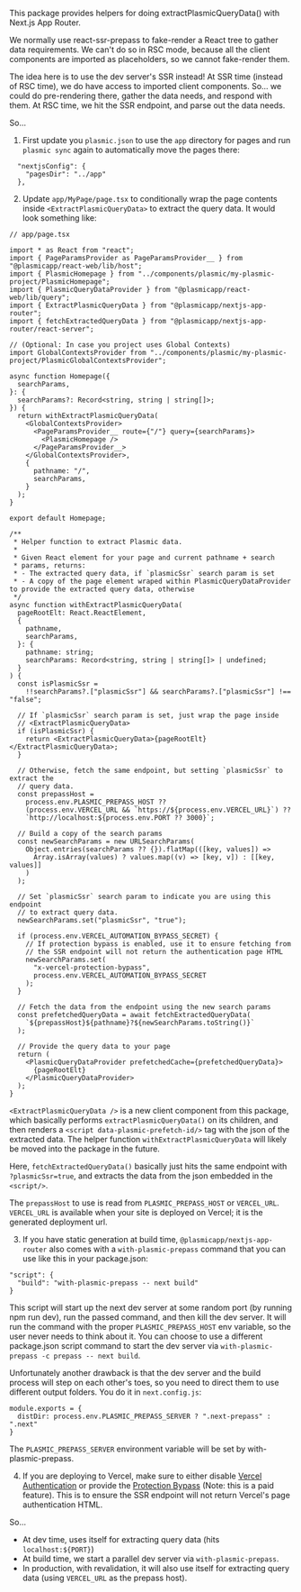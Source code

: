 This package provides helpers for doing extractPlasmicQueryData() with Next.js App Router.

We normally use react-ssr-prepass to fake-render a React tree to gather data requirements. We can't do so in RSC mode, because all the client components are imported as placeholders, so we cannot fake-render them.

The idea here is to use the dev server's SSR instead! At SSR time (instead of RSC time), we do have access to imported client components. So... we could do pre-rendering there, gather the data needs, and respond with them. At RSC time, we hit the SSR endpoint, and parse out the data needs.

So...

1. First update you `plasmic.json` to use the `app` directory for pages and run `plasmic sync` again to automatically move the pages there:

```
  "nextjsConfig": {
    "pagesDir": "../app"
  },
```

2. Update `app/MyPage/page.tsx` to conditionally wrap the page contents inside `<ExtractPlasmicQueryData>` to extract the query data. It would look something like:

```
// app/page.tsx

import * as React from "react";
import { PageParamsProvider as PageParamsProvider__ } from "@plasmicapp/react-web/lib/host";
import { PlasmicHomepage } from "../components/plasmic/my-plasmic-project/PlasmicHomepage";
import { PlasmicQueryDataProvider } from "@plasmicapp/react-web/lib/query";
import { ExtractPlasmicQueryData } from "@plasmicapp/nextjs-app-router";
import { fetchExtractedQueryData } from "@plasmicapp/nextjs-app-router/react-server";

// (Optional: In case you project uses Global Contexts)
import GlobalContextsProvider from "../components/plasmic/my-plasmic-project/PlasmicGlobalContextsProvider";

async function Homepage({
  searchParams,
}: {
  searchParams?: Record<string, string | string[]>;
}) {
  return withExtractPlasmicQueryData(
    <GlobalContextsProvider>
      <PageParamsProvider__ route={"/"} query={searchParams}>
        <PlasmicHomepage />
      </PageParamsProvider__>
    </GlobalContextsProvider>,
    {
      pathname: "/",
      searchParams,
    }
  );
}

export default Homepage;

/**
 * Helper function to extract Plasmic data.
 *
 * Given React element for your page and current pathname + search
 * params, returns:
 * - The extracted query data, if `plasmicSsr` search param is set
 * - A copy of the page element wraped within PlasmicQueryDataProvider to provide the extracted query data, otherwise
 */
async function withExtractPlasmicQueryData(
  pageRootElt: React.ReactElement,
  {
    pathname,
    searchParams,
  }: {
    pathname: string;
    searchParams: Record<string, string | string[]> | undefined;
  }
) {
  const isPlasmicSsr =
    !!searchParams?.["plasmicSsr"] && searchParams?.["plasmicSsr"] !== "false";

  // If `plasmicSsr` search param is set, just wrap the page inside
  // <ExtractPlasmicQueryData>
  if (isPlasmicSsr) {
    return <ExtractPlasmicQueryData>{pageRootElt}</ExtractPlasmicQueryData>;
  }

  // Otherwise, fetch the same endpoint, but setting `plasmicSsr` to extract the
  // query data.
  const prepassHost =
    process.env.PLASMIC_PREPASS_HOST ??
    (process.env.VERCEL_URL && `https://${process.env.VERCEL_URL}`) ??
    `http://localhost:${process.env.PORT ?? 3000}`;

  // Build a copy of the search params
  const newSearchParams = new URLSearchParams(
    Object.entries(searchParams ?? {}).flatMap(([key, values]) =>
      Array.isArray(values) ? values.map((v) => [key, v]) : [[key, values]]
    )
  );

  // Set `plasmicSsr` search param to indicate you are using this endpoint
  // to extract query data.
  newSearchParams.set("plasmicSsr", "true");

  if (process.env.VERCEL_AUTOMATION_BYPASS_SECRET) {
    // If protection bypass is enabled, use it to ensure fetching from
    // the SSR endpoint will not return the authentication page HTML
    newSearchParams.set(
      "x-vercel-protection-bypass",
      process.env.VERCEL_AUTOMATION_BYPASS_SECRET
    );
  }

  // Fetch the data from the endpoint using the new search params
  const prefetchedQueryData = await fetchExtractedQueryData(
    `${prepassHost}${pathname}?${newSearchParams.toString()}`
  );

  // Provide the query data to your page
  return (
    <PlasmicQueryDataProvider prefetchedCache={prefetchedQueryData}>
      {pageRootElt}
    </PlasmicQueryDataProvider>
  );
}

```

`<ExtractPlasmicQueryData />` is a new client component from this package, which basically performs `extractPlasmicQueryData()` on its children, and then renders a `<script data-plasmic-prefetch-id/>` tag with the json of the extracted data. The helper function `withExtractPlasmicQueryData` will likely be moved into the package in the future.

Here, `fetchExtractedQueryData()` basically just hits the same endpoint with `?plasmicSsr=true`, and extracts the data from the json embedded in the `<script/>`.

The `prepassHost` to use is read from `PLASMIC_PREPASS_HOST` or `VERCEL_URL`. `VERCEL_URL` is available when your site is deployed on Vercel; it is the generated deployment url.

3. If you have static generation at build time, `@plasmicapp/nextjs-app-router` also comes with a `with-plasmic-prepass` command that you can use like this in your package.json:

```
"script": {
  "build": "with-plasmic-prepass -- next build"
}
```

This script will start up the next dev server at some random port (by running npm run dev), run the passed command, and then kill the dev server. It will run the command with the proper `PLASMIC_PREPASS_HOST` env variable, so the user never needs to think about it. You can choose to use a different package.json script command to start the dev server via `with-plasmic-prepass -c prepass -- next build`.

Unfortunately another drawback is that the dev server and the build process will step on each other's toes, so you need to direct them to use different output folders. You do it in `next.config.js`:

```
module.exports = {
  distDir: process.env.PLASMIC_PREPASS_SERVER ? ".next-prepass" : ".next"
}
```

The `PLASMIC_PREPASS_SERVER` environment variable will be set by with-plasmic-prepass.

4. If you are deploying to Vercel, make sure to either disable [Vercel Authentication](https://vercel.com/docs/security/deployment-protection/methods-to-protect-deployments/vercel-authentication) or provide the [Protection Bypass](https://vercel.com/docs/security/deployment-protection/methods-to-bypass-deployment-protection/protection-bypass-automation) (Note: this is a paid feature). This is to ensure the SSR endpoint will not return Vercel's page authentication HTML.

So...

- At dev time, uses itself for extracting query data (hits `localhost:${PORT}`)
- At build time, we start a parallel dev server via `with-plasmic-prepass`.
- In production, with revalidation, it will also use itself for extracting query data (using `VERCEL_URL` as the prepass host).
